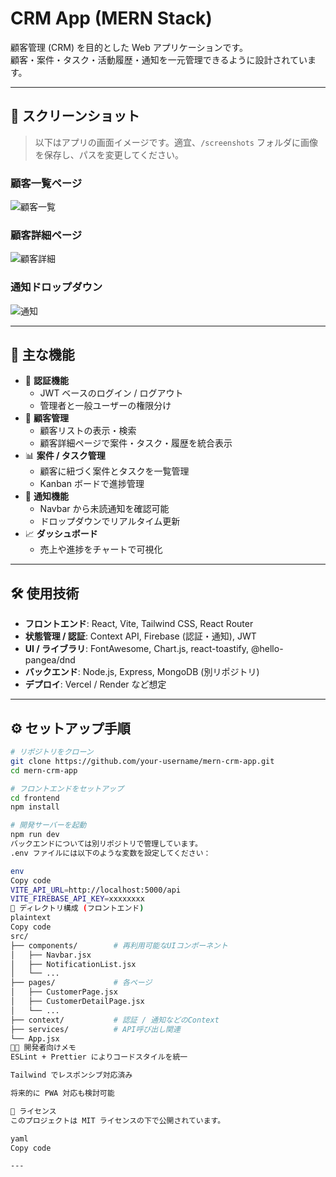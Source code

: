 # CRM App (MERN Stack)

顧客管理 (CRM) を目的とした Web アプリケーションです。  
顧客・案件・タスク・活動履歴・通知を一元管理できるように設計されています。

---

## 📸 スクリーンショット

> 以下はアプリの画面イメージです。適宜、`/screenshots` フォルダに画像を保存し、パスを変更してください。

### 顧客一覧ページ

![顧客一覧](./screenshots/customers.png)

### 顧客詳細ページ

![顧客詳細](./screenshots/customer-detail.png)

### 通知ドロップダウン

![通知](./screenshots/notifications.png)

---

## 🚀 主な機能

- 🔐 **認証機能**
  - JWT ベースのログイン / ログアウト
  - 管理者と一般ユーザーの権限分け
- 👥 **顧客管理**
  - 顧客リストの表示・検索
  - 顧客詳細ページで案件・タスク・履歴を統合表示
- 📊 **案件 / タスク管理**
  - 顧客に紐づく案件とタスクを一覧管理
  - Kanban ボードで進捗管理
- 🔔 **通知機能**
  - Navbar から未読通知を確認可能
  - ドロップダウンでリアルタイム更新
- 📈 **ダッシュボード**
  - 売上や進捗をチャートで可視化

---

## 🛠 使用技術

- **フロントエンド**: React, Vite, Tailwind CSS, React Router
- **状態管理 / 認証**: Context API, Firebase (認証・通知), JWT
- **UI / ライブラリ**: FontAwesome, Chart.js, react-toastify, @hello-pangea/dnd
- **バックエンド**: Node.js, Express, MongoDB (別リポジトリ)
- **デプロイ**: Vercel / Render など想定

---

## ⚙️ セットアップ手順

```bash
# リポジトリをクローン
git clone https://github.com/your-username/mern-crm-app.git
cd mern-crm-app

# フロントエンドをセットアップ
cd frontend
npm install

# 開発サーバーを起動
npm run dev
バックエンドについては別リポジトリで管理しています。
.env ファイルには以下のような変数を設定してください：

env
Copy code
VITE_API_URL=http://localhost:5000/api
VITE_FIREBASE_API_KEY=xxxxxxxx
📂 ディレクトリ構成 (フロントエンド)
plaintext
Copy code
src/
├── components/        # 再利用可能なUIコンポーネント
│   ├── Navbar.jsx
│   ├── NotificationList.jsx
│   └── ...
├── pages/             # 各ページ
│   ├── CustomerPage.jsx
│   ├── CustomerDetailPage.jsx
│   └── ...
├── context/           # 認証 / 通知などのContext
├── services/          # API呼び出し関連
└── App.jsx
👨‍💻 開発者向けメモ
ESLint + Prettier によりコードスタイルを統一

Tailwind でレスポンシブ対応済み

将来的に PWA 対応も検討可能

📜 ライセンス
このプロジェクトは MIT ライセンスの下で公開されています。

yaml
Copy code

---
```
